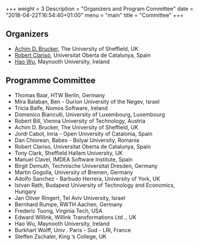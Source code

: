 +++
weight = 3
Description = "Organizers and Program Committee"
date = "2018-04-22T16:54:40+01:00"
menu = "main"
title = "Committee"
+++

## Organizers

* [Achim D. Brucker](https://www.brucker.ch/), The University of Sheffield, UK
* [Robert Clarisó](https://www.uoc.edu/webs/rclariso/CA/curriculum/index.html), Universitat Oberta de Catalunya, Spain
* [Hao Wu](https://www.cs.nuim.ie/~haowu/), Maynooth University, Ireland

## Programme Committee

* Thomas Baar, HTW Berlin, Germany
* Mira Balaban, Ben - Gurion University of the Negev, Israel
* Tricia Balfe, Nomos Software, Ireland
* Domenico Bianculli, University of Luxembourg, Luxembourg
* Robert Bill, Vienna University of Technology, Austria
* Achim D. Brucker, The University of Sheffield, UK
* Jordi Cabot, Inria - Open University of Catalonia, Spain
* Dan Chiorean, Babes - Bolyai University, Romania
* Robert Clariso, Universitat Oberta de Catalunya, Spain
* Tony Clark, Sheffield Hallam University, UK
* Manuel Clavel, IMDEA Software Institute, Spain
* Birgit Demuth, Technische Universitat Dresden, Germany
* Martin Gogolla, University of Bremen, Germany
* Adolfo Sanchez - Barbudo Herrera, University of York, UK
* Istvan Rath, Budapest University of Technology and Economics, Hungary
* Jan Oliver Ringert, Tel Aviv University, Israel
* Bernhard Rumpe, RWTH Aachen, Germany
* Frederic Tuong, Virginia Tech, USA
* Edward Willink, Willink Transformations Ltd ., UK
* Hao Wu, Maynooth University, Ireland
* Burkhart Wolff, Univ . Paris - Sud - LRI, France
* Steffen Zschaler, King ’s College, UK
